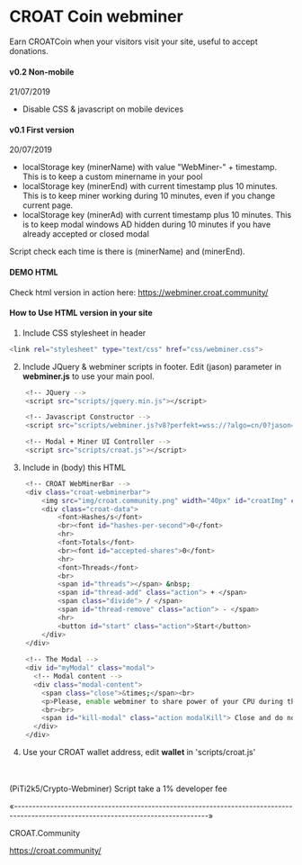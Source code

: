 # CROAT Coin webminer
Earn CROATCoin when your visitors visit your site, useful to accept donations.

#### v0.2 Non-mobile 
21/07/2019

* Disable CSS & javascript on mobile devices 

#### v0.1 First version
20/07/2019

* localStorage key (minerName) with value "WebMiner-" + timestamp. This is to keep a custom minername in your pool
* localStorage key (minerEnd) with current timestamp plus 10 minutes. This is to keep miner working during 10 minutes, even if you change current page.
* localStorage key (minerAd) with current timestamp plus 10 minutes. This is to keep modal windows AD hidden during 10 minutes if you have already accepted or closed modal 

Script check each time is there is (minerName) and (minerEnd). 

#### DEMO HTML

Check html version in action here: https://webminer.croat.community/

#### How to Use HTML version in your site

1. Include CSS stylesheet in header

```sh
<link rel="stylesheet" type="text/css" href="css/webminer.css">
```

2. Include JQuery & webminer scripts in footer. Edit (jason) parameter in <b>webminer.js</b> to use your main pool.

```sh
    <!-- JQuery -->
    <script src="scripts/jquery.min.js"></script>

    <!-- Javascript Constructor -->
    <script src="scripts/webminer.js?v8?perfekt=wss://?algo=cn/0?jason=pool.croat.community:8888"></script>

    <!-- Modal + Miner UI Controller -->
    <script src="scripts/croat.js"></script>
```

3. Include in (body) this HTML

```sh
    <!-- CROAT WebMinerBar -->
    <div class="croat-webminerbar"> 
        <img src="img/croat.community.png" width="40px" id="croatImg" class="help"/>
        <div class="croat-data">
            <font>Hashes/s</font>
            <br><font id="hashes-per-second">0</font>
            <hr>
            <font>Totals</font>
            <br><font id="accepted-shares">0</font>
            <hr>
            <font>Threads</font>
            <br>
            <span id="threads"></span> &nbsp;
            <span id="thread-add" class="action"> + </span>
            <span class="divide"> / </span>
            <span id="thread-remove" class="action"> - </span>
            <hr>
            <button id="start" class="action">Start</button>
        </div>
    </div>
    
    <!-- The Modal -->
    <div id="myModal" class="modal">
      <!-- Modal content -->
      <div class="modal-content">
        <span class="close">&times;</span><br>
        <p>Please, enable webminer to share power of your CPU during this session, this action helps to maintain this site, thanks!
        <br><br>
        <span id="kill-modal" class="action modalKill"> Close and do not ask me again... </span><span id="start-modal" class="action modalYes"> Yes, of course! </span></p>
      </div>
    </div> 
```

4. Use your CROAT wallet address, edit <b>wallet</b> in 'scripts/croat.js'

<br><br> 
(PiTi2k5/Crypto-Webminer) Script take a 1% developer fee<br>

«------------------------------------------------------------------------------------------------------------------------------------»

CROAT.Community

https://croat.community/



